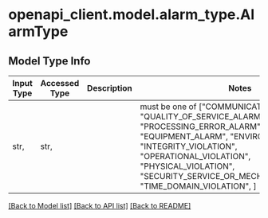 # openapi_client.model.alarm_type.AlarmType

## Model Type Info
Input Type | Accessed Type | Description | Notes
------------ | ------------- | ------------- | -------------
str,  | str,  |  | must be one of ["COMMUNICATIONS_ALARM", "QUALITY_OF_SERVICE_ALARM", "PROCESSING_ERROR_ALARM", "EQUIPMENT_ALARM", "ENVIRONMENTAL_ALARM", "INTEGRITY_VIOLATION", "OPERATIONAL_VIOLATION", "PHYSICAL_VIOLATION", "SECURITY_SERVICE_OR_MECHANISM_VIOLATION", "TIME_DOMAIN_VIOLATION", ] 

[[Back to Model list]](../../README.md#documentation-for-models) [[Back to API list]](../../README.md#documentation-for-api-endpoints) [[Back to README]](../../README.md)

